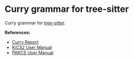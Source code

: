 # Curry grammar for tree-sitter

Curry grammar for [tree-sitter](https://github.com/tree-sitter/tree-sitter/).

**References:**

- [Curry Report](https://www-ps.informatik.uni-kiel.de/currywiki/_media/documentation/report.pdf)
- [KiCS2 User Manual](https://www-ps.informatik.uni-kiel.de/kics2/Manual.pdf)
- [PAKCS User Manual](https://www.informatik.uni-kiel.de/~pakcs/Manual.pdf)